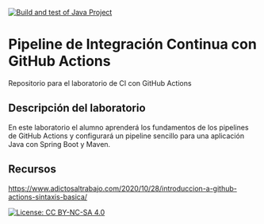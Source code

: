 [![Build and test of Java Project](https://github.com/ETSISI-EMS/ems2024-lab-1-3-ci-github-actions-dmartina01/actions/workflows/main.yml/badge.svg)](https://github.com/ETSISI-EMS/ems2024-lab-1-3-ci-github-actions-dmartina01/actions/workflows/main.yml)

# Pipeline de Integración Continua con GitHub Actions

Repositorio para el laboratorio de CI con GitHub Actions

## Descripción del laboratorio

En este laboratorio el alumno aprenderá los fundamentos de los pipelines de GitHub Actions y configurará un pipeline
sencillo para una aplicación Java con Spring Boot y Maven. 

## Recursos
https://www.adictosaltrabajo.com/2020/10/28/introduccion-a-github-actions-sintaxis-basica/

[![License: CC BY-NC-SA 4.0](https://img.shields.io/badge/License-CC_BY--NC--SA_4.0-lightgrey.svg)](https://creativecommons.org/licenses/by-nc-sa/4.0/)
